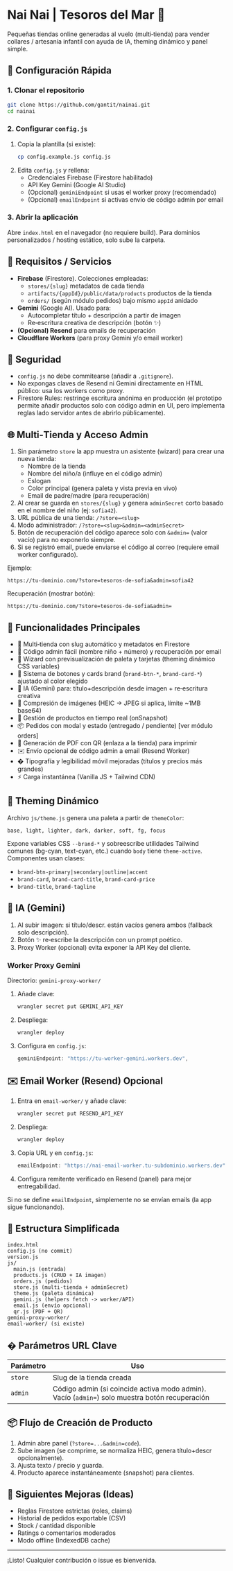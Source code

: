 # Nai Nai | Tesoros del Mar 🌊

Pequeñas tiendas online generadas al vuelo (multi‑tienda) para vender collares / artesanía infantil con ayuda de IA, theming dinámico y panel simple.

## 🚀 Configuración Rápida

### 1. Clonar el repositorio

```bash
git clone https://github.com/gantit/nainai.git
cd nainai
```

### 2. Configurar `config.js`

1. Copia la plantilla (si existe):
   ```bash
   cp config.example.js config.js
   ```
2. Edita `config.js` y rellena:
   - Credenciales Firebase (Firestore habilitado)
   - API Key Gemini (Google AI Studio)
   - (Opcional) `geminiEndpoint` si usas el worker proxy (recomendado)
   - (Opcional) `emailEndpoint` si activas envío de código admin por email

### 3. Abrir la aplicación

Abre `index.html` en el navegador (no requiere build). Para dominios personalizados / hosting estático, solo sube la carpeta.

## 🔑 Requisitos / Servicios

- **Firebase** (Firestore). Colecciones empleadas:
  - `stores/{slug}` metadatos de cada tienda
  - `artifacts/{appId}/public/data/products` productos de la tienda
  - `orders/` (según módulo pedidos) bajo mismo `appId` anidado
- **Gemini** (Google AI). Usado para:
  - Autocompletar título + descripción a partir de imagen
  - Re‑escritura creativa de descripción (botón ✨)
- **(Opcional) Resend** para emails de recuperación
- **Cloudflare Workers** (para proxy Gemini y/o email worker)

## 📝 Seguridad

- `config.js` no debe commitearse (añadir a `.gitignore`).
- No expongas claves de Resend ni Gemini directamente en HTML público: usa los workers como proxy.
- Firestore Rules: restringe escritura anónima en producción (el prototipo permite añadir productos solo con código admin en UI, pero implementa reglas lado servidor antes de abrirlo públicamente).

## 🌐 Multi‑Tienda y Acceso Admin

1. Sin parámetro `store` la app muestra un asistente (wizard) para crear una nueva tienda:
   - Nombre de la tienda
   - Nombre del niño/a (influye en el código admin)
   - Eslogan
   - Color principal (genera paleta y vista previa en vivo)
   - Email de padre/madre (para recuperación)
2. Al crear se guarda en `stores/{slug}` y genera `adminSecret` corto basado en el nombre del niño (ej: `sofia42`).
3. URL pública de una tienda: `/?store=<slug>`
4. Modo administrador: `/?store=<slug>&admin=<adminSecret>`
5. Botón de recuperación del código aparece solo con `&admin=` (valor vacío) para no exponerlo siempre.
6. Si se registró email, puede enviarse el código al correo (requiere email worker configurado).

Ejemplo:

```
https://tu-dominio.com/?store=tesoros-de-sofia&admin=sofia42
```

Recuperación (mostrar botón):

```
https://tu-dominio.com/?store=tesoros-de-sofia&admin=
```

## 🎨 Funcionalidades Principales

- 🏪 Multi‑tienda con slug automático y metadatos en Firestore
- 🔐 Código admin fácil (nombre niño + número) y recuperación por email
- 🧪 Wizard con previsualización de paleta y tarjetas (theming dinámico CSS variables)
- 🎨 Sistema de botones y cards brand (`brand-btn-*`, `brand-card-*`) ajustado al color elegido
- 🤖 IA (Gemini) para: título+descripción desde imagen + re‑escritura creativa
- 📸 Compresión de imágenes (HEIC → JPEG si aplica, límite ~1MB base64)
- 🛒 Gestión de productos en tiempo real (onSnapshot)
- 📦 Pedidos con modal y estado (entregado / pendiente) [ver módulo orders]
- 📄 Generación de PDF con QR (enlaza a la tienda) para imprimir
- ✉️ Envío opcional de código admin a email (Resend Worker)
- � Tipografía y legibilidad móvil mejoradas (títulos y precios más grandes)
- ⚡ Carga instantánea (Vanilla JS + Tailwind CDN)

## 🎯 Theming Dinámico

Archivo `js/theme.js` genera una paleta a partir de `themeColor`:

```
base, light, lighter, dark, darker, soft, fg, focus
```

Expone variables CSS `--brand-*` y sobreescribe utilidades Tailwind comunes (bg-cyan, text-cyan, etc.) cuando `body` tiene `theme-active`. Componentes usan clases:

- `brand-btn-primary|secondary|outline|accent`
- `brand-card`, `brand-card-title`, `brand-card-price`
- `brand-title`, `brand-tagline`

## 🤖 IA (Gemini)

1. Al subir imagen: si título/descr. están vacíos genera ambos (fallback solo descripción).
2. Botón ✨ re‑escribe la descripción con un prompt poético.
3. Proxy Worker (opcional) evita exponer la API Key del cliente.

### Worker Proxy Gemini

Directorio: `gemini-proxy-worker/`

1. Añade clave:
   ```bash
   wrangler secret put GEMINI_API_KEY
   ```
2. Despliega:
   ```bash
   wrangler deploy
   ```
3. Configura en `config.js`:
   ```js
   geminiEndpoint: "https://tu-worker-gemini.workers.dev",
   ```

## ✉️ Email Worker (Resend) Opcional

1. Entra en `email-worker/` y añade clave:
   ```bash
   wrangler secret put RESEND_API_KEY
   ```
2. Despliega:
   ```bash
   wrangler deploy
   ```
3. Copia URL y en `config.js`:
   ```js
   emailEndpoint: "https://nai-email-worker.tu-subdominio.workers.dev",
   ```
4. Configura remitente verificado en Resend (panel) para mejor entregabilidad.

Si no se define `emailEndpoint`, simplemente no se envían emails (la app sigue funcionando).

## 🧩 Estructura Simplificada

```
index.html
config.js (no commit)
version.js
js/
  main.js (entrada)
  products.js (CRUD + IA imagen)
  orders.js (pedidos)
  store.js (multi-tienda + adminSecret)
  theme.js (paleta dinámica)
  gemini.js (helpers fetch -> worker/API)
  email.js (envío opcional)
  qr.js (PDF + QR)
gemini-proxy-worker/
email-worker/ (si existe)
```

## � Parámetros URL Clave

| Parámetro | Uso                                                                                            |
| --------- | ---------------------------------------------------------------------------------------------- |
| `store`   | Slug de la tienda creada                                                                       |
| `admin`   | Código admin (si coincide activa modo admin). Vacío (`admin=`) solo muestra botón recuperación |

## 📦 Flujo de Creación de Producto

1. Admin abre panel (`?store=...&admin=code`).
2. Sube imagen (se comprime, se normaliza HEIC, genera título+descr opcionalmente).
3. Ajusta texto / precio y guarda.
4. Producto aparece instantáneamente (snapshot) para clientes.

## 🧪 Siguientes Mejoras (Ideas)

- Reglas Firestore estrictas (roles, claims)
- Historial de pedidos exportable (CSV)
- Stock / cantidad disponible
- Ratings o comentarios moderados
- Modo offline (IndexedDB cache)

---

¡Listo! Cualquier contribución o issue es bienvenida.
